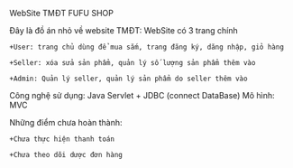 WebSite TMĐT FUFU SHOP

Đây là đồ án nhỏ về website TMĐT: WebSite có 3 trang chính 

    +User: trang chủ dùng để mua sắm, trang đăng ký, dăng nhập, giỏ hàng
  
    +Seller: xóa sửa sản phẩm, quản lý số lượng sản phẩm thêm vào
  
    +Admin: Quản lý seller, quản lý sản phẩm do seller thêm vào
  

Công nghệ sử dụng: Java Servlet + JDBC (connect DataBase)
Mô hình: MVC

Những điểm chưa hoàn thành:

    +Chưa thực hiện thanh toán
  
    +Chưa theo dõi dược đơn hàng
